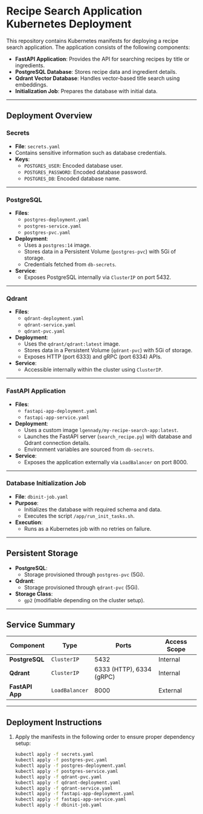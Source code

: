 # Recipe Search Application Kubernetes Deployment

This repository contains Kubernetes manifests for deploying a recipe search application. The application consists of the following components:

- **FastAPI Application**: Provides the API for searching recipes by title or ingredients.
- **PostgreSQL Database**: Stores recipe data and ingredient details.
- **Qdrant Vector Database**: Handles vector-based title search using embeddings.
- **Initialization Job**: Prepares the database with initial data.

---

## Deployment Overview

### **Secrets**
- **File**: `secrets.yaml`
- Contains sensitive information such as database credentials.
- **Keys**:
    - `POSTGRES_USER`: Encoded database user.
    - `POSTGRES_PASSWORD`: Encoded database password.
    - `POSTGRES_DB`: Encoded database name.

---

### **PostgreSQL**
- **Files**:
    - `postgres-deployment.yaml`
    - `postgres-service.yaml`
    - `postgres-pvc.yaml`
- **Deployment**:
    - Uses a `postgres:14` image.
    - Stores data in a Persistent Volume (`postgres-pvc`) with 5Gi of storage.
    - Credentials fetched from `db-secrets`.
- **Service**:
    - Exposes PostgreSQL internally via `ClusterIP` on port 5432.

---

### **Qdrant**
- **Files**:
    - `qdrant-deployment.yaml`
    - `qdrant-service.yaml`
    - `qdrant-pvc.yaml`
- **Deployment**:
    - Uses the `qdrant/qdrant:latest` image.
    - Stores data in a Persistent Volume (`qdrant-pvc`) with 5Gi of storage.
    - Exposes HTTP (port 6333) and gRPC (port 6334) APIs.
- **Service**:
    - Accessible internally within the cluster using `ClusterIP`.

---

### **FastAPI Application**
- **Files**:
    - `fastapi-app-deployment.yaml`
    - `fastapi-app-service.yaml`
- **Deployment**:
    - Uses a custom image `lgennady/my-recipe-search-app:latest`.
    - Launches the FastAPI server (`search_recipe.py`) with database and Qdrant connection details.
    - Environment variables are sourced from `db-secrets`.
- **Service**:
    - Exposes the application externally via `LoadBalancer` on port 8000.

---

### **Database Initialization Job**
- **File**: `dbinit-job.yaml`
- **Purpose**:
    - Initializes the database with required schema and data.
    - Executes the script `/app/run_init_tasks.sh`.
- **Execution**:
    - Runs as a Kubernetes job with no retries on failure.

---

## Persistent Storage
- **PostgreSQL**:
    - Storage provisioned through `postgres-pvc` (5Gi).
- **Qdrant**:
    - Storage provisioned through `qdrant-pvc` (5Gi).
- **Storage Class**:
    - `gp2` (modifiable depending on the cluster setup).

---

## Service Summary

| Component         | Type           | Ports                   | Access Scope      |
|--------------------|----------------|-------------------------|-------------------|
| **PostgreSQL**     | `ClusterIP`    | 5432                   | Internal          |
| **Qdrant**         | `ClusterIP`    | 6333 (HTTP), 6334 (gRPC)| Internal          |
| **FastAPI App**    | `LoadBalancer` | 8000                   | External          |

---

## Deployment Instructions

1. Apply the manifests in the following order to ensure proper dependency setup:
   ```bash
   kubectl apply -f secrets.yaml
   kubectl apply -f postgres-pvc.yaml
   kubectl apply -f postgres-deployment.yaml
   kubectl apply -f postgres-service.yaml
   kubectl apply -f qdrant-pvc.yaml
   kubectl apply -f qdrant-deployment.yaml
   kubectl apply -f qdrant-service.yaml
   kubectl apply -f fastapi-app-deployment.yaml
   kubectl apply -f fastapi-app-service.yaml
   kubectl apply -f dbinit-job.yaml

